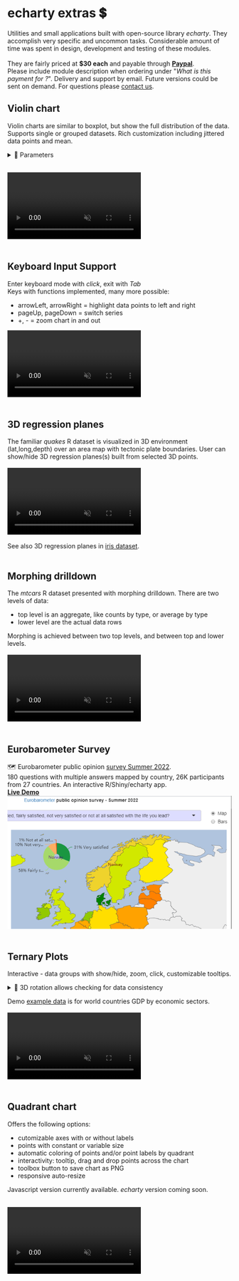 # echarty extras 💲

Utilities and small applications built with open-source library _echarty_. They accomplish very specific and uncommon tasks.
Considerable amount of time was spent in design, development and testing of these modules.  
<br>
They are fairly priced at **$30 each** and payable through [**Paypal**](https://www.paypal.com/paypalme/helgasoft).  
Please include module description when ordering under "_What is this payment for ?_". Delivery and support by email. Future versions could be sent on demand. For questions please [contact us](mailto:contact@helgasoft.com?subject=echarty.extras).

<div style="display:none;"> 
https://helgasoft.com/#contact-section
</div>

## Violin chart  
 
Violin charts are similar to boxplot, but show the full distribution of the data. Supports single or grouped datasets. Rich customization including jittered data points and mean.  
<details><summary>🔻 Parameters</summary>  

- <strong>df</strong> data.frame with X,Y values (required)
- <strong>cvalue</strong> name of values column (required)
- <strong>cname</strong> optional name of names(categories) column
- <strong>vertical</strong> boolean for vertical(default) or horizontal layout
- <strong>lineWidth</strong> width of the contour line, default 3
- <strong>wcoeff</strong> width coefficient for each violin, default is 0.45
- <strong>jitter</strong> value (>=0) of parameter _amount_ in jitter, default NULL(no jittered points)
- <strong>j.*</strong> optional jitter points parameters like j.symbolSize
- <strong>d.*</strong> optional density parameters like d.adjust,d.cut,etc. d.n default is 64
- <strong>m.*</strong> optional mean point parameters like m.symbol,m.symbolSize,etc. If missing, mean is not shown.
- <strong>...</strong> optional attributes for the violin contour series
- <strong>returns</strong> a named list of xAxis, yAxis and series. Series are: _custom_ for violin, optional _scatter_ for jitter and mean.
</details>  
<br />

<video id="vidshp" preload="auto" 
   src="img/violin.mp4" type="video/mp4" muted="muted" controls>
   Your browser does not support the video tag.
</video>
<br /><br />

## Keyboard Input Support

Enter keyboard mode with _click_, exit with _Tab_  
Keys with functions implemented, many more possible:  
- arrowLeft, arrowRight = highlight data points to left and right
- pageUp, pageDown = switch series
- +, - =  zoom chart in and out

<video id="keys" preload="auto" 
   src="img/keys.mp4" type="video/mp4" muted="muted" controls>
   Your browser does not support the video tag.
</video>
<br /><br />

## 3D regression planes

The familiar _quakes_ R dataset is visualized in 3D environment (lat,long,depth) over an area map with tectonic plate boundaries. 
User can show/hide 3D regression planes(s) built from selected 3D points.  
<br />
<video id="3dreg" preload="auto" 
   src="img/quake.mp4" type="video/mp4" muted="muted" controls>
   Your browser does not support the video tag.
</video>

See also 3D regression planes in [iris dataset](img/iris3d.mp4).
<br /><br />

## Morphing drilldown

The _mtcars_ R dataset presented with morphing drilldown. There are two levels of data:
- top level is an aggregate, like counts by type, or average by type
- lower level are the actual data rows

Morphing is achieved between two top levels, and between top and lower levels.  
<br />
<video id="morph" preload="auto" 
   src="img/morph.cars.mp4" type="video/mp4" muted="muted" controls>
   Your browser does not support the video tag.
</video>
<br />
<br />

## Eurobarometer Survey

🗺️ Eurobarometer public opinion [survey Summer 2022](https://europa.eu/eurobarometer/surveys/detail/2693).  
180 questions with multiple answers mapped by country, 26K participants from 27 countries.
An interactive R/Shiny/echarty app.  
[**Live Demo**](https://helgalabs.shinyapps.io/eurobarometer)
<a href='https://helgalabs.shinyapps.io/eurobarometer' target=_blank> <img src='img/cb-eubaro.png' alt='data models' /></a>
<br><br>

<a id='ternary'></a>

## Ternary Plots

Interactive - data groups with show/hide, zoom, click, customizable tooltips.  
<details><summary>🔻 3D rotation allows checking for data consistency</summary>  

The plot depicts the ratios of the three variables as positions in an equilateral triangle. In the example, the three values are sector percentages of a country's GDP. Their sum should be 100%, but some data may be inaccurate. So by rotating the chart in 3D we could easily find those incomplete data points, for example Belize: 9.7% +13.8% +62.2% = 85.7%
</details>  

Demo [example data](https://gist.githubusercontent.com/toja/811f0ddc765c59c26de544fd0e0ba46f/raw/eef11e930f6c05700faca47711b173f795a84181/sectors.csv) is for world countries GDP by economic sectors.
<br /><br />
<video id="ternary" preload="auto" 
   src="img/ternary.mp4" type="video/mp4" muted="muted" controls>
   Your browser does not support the video tag.
</video>
<br/><br/>

<a id='quadrant'></a>

## Quadrant chart

Offers the following options:

- cutomizable axes with or without labels
- points with constant or variable size
- automatic coloring of points and/or point labels by quadrant
- interactivity: tooltip, drag and drop points across the chart
- toolbox button to save chart as PNG
- responsive auto-resize

Javascript version currently available. _echarty_ version coming soon.

<br /> 
<video id="quadrant" preload="auto" 
   src="img/quadrant.mp4" type="video/mp4" muted="muted" controls>
   Your browser does not support the video tag.
</video>
<br />


<!--
## Panoramas and maps  

Leaflet map with POI markers. Clicking on a marker switches to an interactive custom 360° panorama of the location. Each pano could also have POI as clickable hyperlinks inside.  
video  ech.tmp.R
-->

